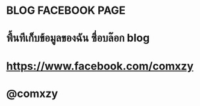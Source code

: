 # BLOG FACEBOOK PAGE
# พื้นทีเก็บข้อมูลของฉัน ซื่อบล๊อก blog  

# https://www.facebook.com/comxzy
# @comxzy
#
